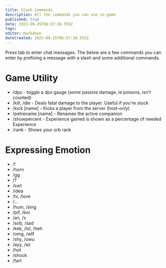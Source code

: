 ```yaml
---
title: Slash Commands
description: All the commands you can use in-game
published: true
date: 2023-08-25T06:57:38.555Z
tags: 
editor: markdown
dateCreated: 2023-08-25T06:57:38.555Z
---
```


Press tab to enter chat messages. The below are a few commands you can enter by prefixing a message with a slash and some additional commands.
# Game Utility
* /dps - toggle a dps gauge (some passive damage, ie poisons, isn't counted)
* /kill, /die - Deals fatal damage to the player. Useful if you're stuck
* /kick [name] - Kicks a player from the server (host-only) 
* /petrename [name] - Renames the active companion
* /showpercent - Experience gained is shown as a percentage of needed Experience
* /rank - Shows your orb rank

# Expressing Emotion
* /!
* /horn
* /gg
* /?
* /swt
* /idea
* /lv, /love
* /...
* /hum, /sing
* /pif, /boi
* /an, /x
* /sob, /sad
* /kek, /lol, /heh
* /omg, /wtf
* /shy, /uwu
* /ayy, /ez
* /hot
* /shock
* /fart
